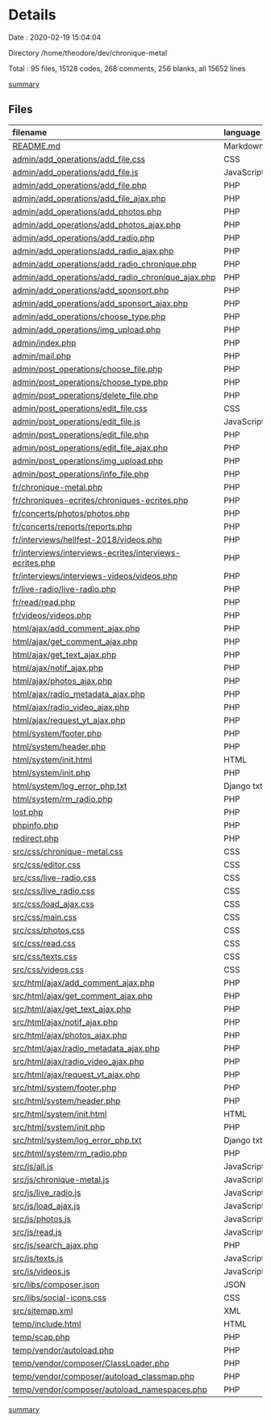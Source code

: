 # Details

Date : 2020-02-19 15:04:04

Directory /home/theodore/dev/chronique-metal

Total : 95 files,  15128 codes, 268 comments, 256 blanks, all 15652 lines

[summary](results.md)

## Files
| filename | language | code | comment | blank | total |
| :--- | :--- | ---: | ---: | ---: | ---: |
| [README.md](/README.md) | Markdown | 2 | 0 | 1 | 3 |
| [admin/add_operations/add_file.css](/admin/add_operations/add_file.css) | CSS | 114 | 0 | 1 | 115 |
| [admin/add_operations/add_file.js](/admin/add_operations/add_file.js) | JavaScript | 70 | 3 | 8 | 81 |
| [admin/add_operations/add_file.php](/admin/add_operations/add_file.php) | PHP | 45 | 0 | 0 | 45 |
| [admin/add_operations/add_file_ajax.php](/admin/add_operations/add_file_ajax.php) | PHP | 38 | 0 | 3 | 41 |
| [admin/add_operations/add_photos.php](/admin/add_operations/add_photos.php) | PHP | 190 | 3 | 3 | 196 |
| [admin/add_operations/add_photos_ajax.php](/admin/add_operations/add_photos_ajax.php) | PHP | 73 | 1 | 1 | 75 |
| [admin/add_operations/add_radio.php](/admin/add_operations/add_radio.php) | PHP | 170 | 0 | 0 | 170 |
| [admin/add_operations/add_radio_ajax.php](/admin/add_operations/add_radio_ajax.php) | PHP | 68 | 0 | 2 | 70 |
| [admin/add_operations/add_radio_chronique.php](/admin/add_operations/add_radio_chronique.php) | PHP | 114 | 0 | 1 | 115 |
| [admin/add_operations/add_radio_chronique_ajax.php](/admin/add_operations/add_radio_chronique_ajax.php) | PHP | 27 | 0 | 1 | 28 |
| [admin/add_operations/add_sponsort.php](/admin/add_operations/add_sponsort.php) | PHP | 181 | 3 | 1 | 185 |
| [admin/add_operations/add_sponsort_ajax.php](/admin/add_operations/add_sponsort_ajax.php) | PHP | 45 | 0 | 1 | 46 |
| [admin/add_operations/choose_type.php](/admin/add_operations/choose_type.php) | PHP | 87 | 0 | 1 | 88 |
| [admin/add_operations/img_upload.php](/admin/add_operations/img_upload.php) | PHP | 28 | 4 | 5 | 37 |
| [admin/index.php](/admin/index.php) | PHP | 57 | 0 | 0 | 57 |
| [admin/mail.php](/admin/mail.php) | PHP | 100 | 7 | 2 | 109 |
| [admin/post_operations/choose_file.php](/admin/post_operations/choose_file.php) | PHP | 152 | 0 | 0 | 152 |
| [admin/post_operations/choose_type.php](/admin/post_operations/choose_type.php) | PHP | 93 | 0 | 1 | 94 |
| [admin/post_operations/delete_file.php](/admin/post_operations/delete_file.php) | PHP | 34 | 0 | 1 | 35 |
| [admin/post_operations/edit_file.css](/admin/post_operations/edit_file.css) | CSS | 111 | 0 | 0 | 111 |
| [admin/post_operations/edit_file.js](/admin/post_operations/edit_file.js) | JavaScript | 116 | 0 | 9 | 125 |
| [admin/post_operations/edit_file.php](/admin/post_operations/edit_file.php) | PHP | 65 | 0 | 1 | 66 |
| [admin/post_operations/edit_file_ajax.php](/admin/post_operations/edit_file_ajax.php) | PHP | 21 | 0 | 3 | 24 |
| [admin/post_operations/img_upload.php](/admin/post_operations/img_upload.php) | PHP | 28 | 4 | 5 | 37 |
| [admin/post_operations/info_file.php](/admin/post_operations/info_file.php) | PHP | 71 | 0 | 2 | 73 |
| [fr/chronique-metal.php](/fr/chronique-metal.php) | PHP | 175 | 0 | 5 | 180 |
| [fr/chroniques-ecrites/chroniques-ecrites.php](/fr/chroniques-ecrites/chroniques-ecrites.php) | PHP | 30 | 0 | 1 | 31 |
| [fr/concerts/photos/photos.php](/fr/concerts/photos/photos.php) | PHP | 28 | 0 | 0 | 28 |
| [fr/concerts/reports/reports.php](/fr/concerts/reports/reports.php) | PHP | 30 | 0 | 0 | 30 |
| [fr/interviews/hellfest-2018/videos.php](/fr/interviews/hellfest-2018/videos.php) | PHP | 27 | 0 | 0 | 27 |
| [fr/interviews/interviews-ecrites/interviews-ecrites.php](/fr/interviews/interviews-ecrites/interviews-ecrites.php) | PHP | 30 | 0 | 0 | 30 |
| [fr/interviews/interviews-videos/videos.php](/fr/interviews/interviews-videos/videos.php) | PHP | 27 | 0 | 0 | 27 |
| [fr/live-radio/live-radio.php](/fr/live-radio/live-radio.php) | PHP | 88 | 0 | 1 | 89 |
| [fr/read/read.php](/fr/read/read.php) | PHP | 72 | 0 | 1 | 73 |
| [fr/videos/videos.php](/fr/videos/videos.php) | PHP | 35 | 0 | 0 | 35 |
| [html/ajax/add_comment_ajax.php](/html/ajax/add_comment_ajax.php) | PHP | 41 | 1 | 5 | 47 |
| [html/ajax/get_comment_ajax.php](/html/ajax/get_comment_ajax.php) | PHP | 34 | 2 | 5 | 41 |
| [html/ajax/get_text_ajax.php](/html/ajax/get_text_ajax.php) | PHP | 44 | 1 | 5 | 50 |
| [html/ajax/notif_ajax.php](/html/ajax/notif_ajax.php) | PHP | 38 | 0 | 1 | 39 |
| [html/ajax/photos_ajax.php](/html/ajax/photos_ajax.php) | PHP | 54 | 1 | 3 | 58 |
| [html/ajax/radio_metadata_ajax.php](/html/ajax/radio_metadata_ajax.php) | PHP | 12 | 1 | 1 | 14 |
| [html/ajax/radio_video_ajax.php](/html/ajax/radio_video_ajax.php) | PHP | 22 | 5 | 5 | 32 |
| [html/ajax/request_yt_ajax.php](/html/ajax/request_yt_ajax.php) | PHP | 33 | 5 | 3 | 41 |
| [html/system/footer.php](/html/system/footer.php) | PHP | 25 | 0 | 0 | 25 |
| [html/system/header.php](/html/system/header.php) | PHP | 72 | 0 | 0 | 72 |
| [html/system/init.html](/html/system/init.html) | HTML | 25 | 9 | 2 | 36 |
| [html/system/init.php](/html/system/init.php) | PHP | 13 | 3 | 0 | 16 |
| [html/system/log_error_php.txt](/html/system/log_error_php.txt) | Django txt | 3,797 | 0 | 1 | 3,798 |
| [html/system/rm_radio.php](/html/system/rm_radio.php) | PHP | 9 | 0 | 2 | 11 |
| [lost.php](/lost.php) | PHP | 55 | 0 | 0 | 55 |
| [phpinfo.php](/phpinfo.php) | PHP | 1 | 0 | 0 | 1 |
| [redirect.php](/redirect.php) | PHP | 3 | 15 | 0 | 18 |
| [src/css/chronique-metal.css](/src/css/chronique-metal.css) | CSS | 328 | 1 | 2 | 331 |
| [src/css/editor.css](/src/css/editor.css) | CSS | 3 | 0 | 0 | 3 |
| [src/css/live-radio.css](/src/css/live-radio.css) | CSS | 435 | 3 | 4 | 442 |
| [src/css/live_radio.css](/src/css/live_radio.css) | CSS | 530 | 2 | 7 | 539 |
| [src/css/load_ajax.css](/src/css/load_ajax.css) | CSS | 140 | 0 | 2 | 142 |
| [src/css/main.css](/src/css/main.css) | CSS | 509 | 2 | 9 | 520 |
| [src/css/photos.css](/src/css/photos.css) | CSS | 224 | 1 | 1 | 226 |
| [src/css/read.css](/src/css/read.css) | CSS | 295 | 1 | 13 | 309 |
| [src/css/texts.css](/src/css/texts.css) | CSS | 131 | 5 | 4 | 140 |
| [src/css/videos.css](/src/css/videos.css) | CSS | 120 | 1 | 4 | 125 |
| [src/html/ajax/add_comment_ajax.php](/src/html/ajax/add_comment_ajax.php) | PHP | 41 | 1 | 5 | 47 |
| [src/html/ajax/get_comment_ajax.php](/src/html/ajax/get_comment_ajax.php) | PHP | 34 | 2 | 5 | 41 |
| [src/html/ajax/get_text_ajax.php](/src/html/ajax/get_text_ajax.php) | PHP | 44 | 1 | 5 | 50 |
| [src/html/ajax/notif_ajax.php](/src/html/ajax/notif_ajax.php) | PHP | 38 | 0 | 1 | 39 |
| [src/html/ajax/photos_ajax.php](/src/html/ajax/photos_ajax.php) | PHP | 54 | 1 | 3 | 58 |
| [src/html/ajax/radio_metadata_ajax.php](/src/html/ajax/radio_metadata_ajax.php) | PHP | 12 | 1 | 1 | 14 |
| [src/html/ajax/radio_video_ajax.php](/src/html/ajax/radio_video_ajax.php) | PHP | 4 | 0 | 2 | 6 |
| [src/html/ajax/request_yt_ajax.php](/src/html/ajax/request_yt_ajax.php) | PHP | 33 | 5 | 3 | 41 |
| [src/html/system/footer.php](/src/html/system/footer.php) | PHP | 25 | 0 | 0 | 25 |
| [src/html/system/header.php](/src/html/system/header.php) | PHP | 72 | 0 | 0 | 72 |
| [src/html/system/init.html](/src/html/system/init.html) | HTML | 25 | 9 | 2 | 36 |
| [src/html/system/init.php](/src/html/system/init.php) | PHP | 13 | 3 | 0 | 16 |
| [src/html/system/log_error_php.txt](/src/html/system/log_error_php.txt) | Django txt | 3,797 | 0 | 1 | 3,798 |
| [src/html/system/rm_radio.php](/src/html/system/rm_radio.php) | PHP | 9 | 0 | 2 | 11 |
| [src/js/all.js](/src/js/all.js) | JavaScript | 104 | 0 | 3 | 107 |
| [src/js/chronique-metal.js](/src/js/chronique-metal.js) | JavaScript | 81 | 1 | 0 | 82 |
| [src/js/live_radio.js](/src/js/live_radio.js) | JavaScript | 5 | 2 | 2 | 9 |
| [src/js/load_ajax.js](/src/js/load_ajax.js) | JavaScript | 28 | 3 | 0 | 31 |
| [src/js/photos.js](/src/js/photos.js) | JavaScript | 157 | 1 | 1 | 159 |
| [src/js/read.js](/src/js/read.js) | JavaScript | 84 | 1 | 3 | 88 |
| [src/js/search_ajax.php](/src/js/search_ajax.php) | PHP | 4 | 0 | 1 | 5 |
| [src/js/texts.js](/src/js/texts.js) | JavaScript | 49 | 0 | 1 | 50 |
| [src/js/videos.js](/src/js/videos.js) | JavaScript | 51 | 0 | 2 | 53 |
| [src/libs/composer.json](/src/libs/composer.json) | JSON | 2 | 0 | 1 | 3 |
| [src/libs/social-icons.css](/src/libs/social-icons.css) | CSS | 292 | 2 | 9 | 303 |
| [src/sitemap.xml](/src/sitemap.xml) | XML | 117 | 1 | 4 | 122 |
| [temp/include.html](/temp/include.html) | HTML | 23 | 0 | 0 | 23 |
| [temp/scap.php](/temp/scap.php) | PHP | 34 | 0 | 5 | 39 |
| [temp/vendor/autoload.php](/temp/vendor/autoload.php) | PHP | 3 | 1 | 4 | 8 |
| [temp/vendor/composer/ClassLoader.php](/temp/vendor/composer/ClassLoader.php) | PHP | 253 | 148 | 45 | 446 |
| [temp/vendor/composer/autoload_classmap.php](/temp/vendor/composer/autoload_classmap.php) | PHP | 5 | 1 | 4 | 10 |
| [temp/vendor/composer/autoload_namespaces.php](/temp/vendor/composer/autoload_namespaces.php) | PHP | 0 | 0 | 1 | 1 |

[summary](results.md)